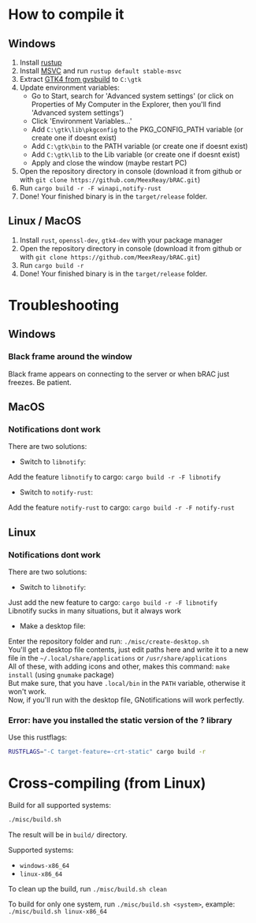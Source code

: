 # How to compile it

## Windows

1. Install [rustup](https://rustup.rs/)
2. Install [MSVC](https://visualstudio.microsoft.com/visual-cpp-build-tools/) and run `rustup default stable-msvc`
3. Extract [GTK4 from gvsbuild](https://github.com/wingtk/gvsbuild/releases/latest) to `C:\gtk` 
4. Update environment variables:
    - Go to Start, search for 'Advanced system settings' (or click on Properties of My Computer in the Explorer, then you'll find 'Advanced system settings')
    - Click 'Environment Variables...'
    - Add `C:\gtk\lib\pkgconfig` to the PKG_CONFIG_PATH variable (or create one if doesnt exist)
    - Add `C:\gtk\bin` to the PATH variable (or create one if doesnt exist)
    - Add `C:\gtk\lib` to the Lib variable (or create one if doesnt exist)
    - Apply and close the window (maybe restart PC)
5. Open the repository directory in console (download it from github or with `git clone https://github.com/MeexReay/bRAC.git`)
6. Run `cargo build -r -F winapi,notify-rust`
7. Done! Your finished binary is in the `target/release` folder.

## Linux / MacOS

1. Install `rust`, `openssl-dev`, `gtk4-dev` with your package manager
2. Open the repository directory in console (download it from github or with `git clone https://github.com/MeexReay/bRAC.git`)
3. Run `cargo build -r`
4. Done! Your finished binary is in the `target/release` folder.

# Troubleshooting

## Windows

### Black frame around the window

Black frame appears on connecting to the server or when bRAC just freezes. Be patient.

## MacOS

### Notifications dont work

There are two solutions:

- Switch to `libnotify`:

Add the feature `libnotify` to cargo: `cargo build -r -F libnotify`

- Switch to `notify-rust`:

Add the feature `notify-rust` to cargo: `cargo build -r -F notify-rust`

## Linux

### Notifications dont work

There are two solutions:

- Switch to `libnotify`:

Just add the new feature to cargo: `cargo build -r -F libnotify` \
Libnotify sucks in many situations, but it always work

- Make a desktop file:

Enter the repository folder and run: `./misc/create-desktop.sh` \
You'll get a desktop file contents, just edit paths here and write it to a new file in the `~/.local/share/applications` or `/usr/share/applications`\
All of these, with adding icons and other, makes this command: `make install` (using `gnumake` package) \
But make sure, that you have `.local/bin` in the `PATH` variable, otherwise it won't work. \
Now, if you'll run with the desktop file, GNotifications will work perfectly.

### Error: have you installed the static version of the ? library

Use this rustflags:

```bash
RUSTFLAGS="-C target-feature=-crt-static" cargo build -r
```

# Cross-compiling (from Linux)

Build for all supported systems:

```bash
./misc/build.sh
```

The result will be in `build/` directory.

Supported systems:

- `windows-x86_64`
- `linux-x86_64`

To clean up the build, run `./misc/build.sh clean`

To build for only one system, run `./misc/build.sh <system>`,
example: `./misc/build.sh linux-x86_64`
